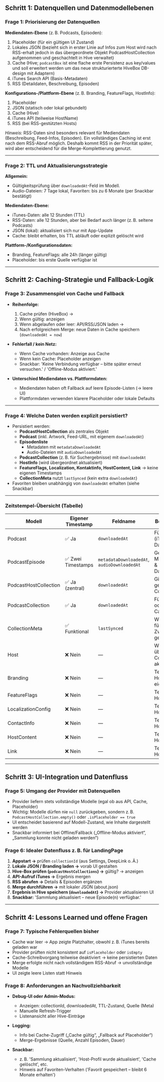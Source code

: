## Schritt 1: Datenquellen und Datenmodellebenen

### Frage 1: Priorisierung der Datenquellen

**Mediendaten-Ebene** (z. B. Podcasts, Episoden):

1. Placeholder (für ein gültigen UI Zustand)
2. Lokales JSON (bezieht sich in erster Linie auf Infos zum Host wird nach RSS-erhalt jedoch in das übergeordnete Objekt PodcastHostCollection aufgenommen und geschachtelt in Hive verwaltet)
3. Cache (Hive; `podcastBox` ist eine flache erste Persistenz aus key/values und soll erweitert werden um das neue strukturierterte HiveBox DB-design mit Adaptern)
4. iTunes Search API (Basis-Metadaten)
5. RSS (Detaildaten, Beschreibung, Episoden)

**Konfigurations-/Plattform-Ebene** (z. B. Branding, FeatureFlags, HostInfo):

1. Placeholder
2. JSON (statisch oder lokal gebundelt)
3. Cache (Hive)
4. iTunes API (teilweise HostName)
5. RSS (bei RSS-gestützten Hosts)

*Hinweis:* RSS-Daten sind besonders relevant für Mediendaten (Beschreibung, Feed-Infos, Episoden). Ein vollständiges Caching ist erst nach dem RSS-Abruf möglich. Deshalb kommt RSS in der Priorität später, wird aber entscheidend für die Merge-Komplettierung genutzt.

---

### Frage 2: TTL und Aktualisierungsstrategie

**Allgemein:**

- Gültigkeitsprüfung über `downloadedAt`-Feld im Modell.
- Audio-Dateien: 7 Tage lokal, Favoriten: bis zu 6 Monate (per Snackbar bestätigt)

**Mediendaten-Ebene:**

- iTunes-Daten: alle 12 Stunden (TTL)
- RSS-Daten: alle 12 Stunden, aber bei Bedarf auch länger (z. B. seltene Podcasts)
- JSON (lokal): aktualisiert sich nur mit App-Update
- Cache: bleibt erhalten, bis TTL abläuft oder explizit gelöscht wird

**Plattform-/Konfigurationsdaten:**

- Branding, FeatureFlags: alle 24h (länger gültig)
- Placeholder: bis erste Quelle verfügbar ist

---

## Schritt 2: Caching-Strategie und Fallback-Logik

### Frage 3: Zusammenspiel von Cache und Fallback

- **Reihenfolge:**

  1. Cache prüfen (HiveBox) →
  2. Wenn gültig: anzeigen
  3. Wenn abgelaufen oder leer: API/RSS/JSON laden →
  4. Nach erfolgreichem Merge: neue Daten in Cache speichern (`downloadedAt = now`)

- **Fehlerfall / kein Netz:**

  - Wenn Cache vorhanden: Anzeige aus Cache
  - Wenn kein Cache: Placeholder anzeigen
  - Snackbar: 'Keine Verbindung verfügbar – bitte später erneut versuchen.' / 'Offline-Modus aktiviert.'

- **Unterschied Mediendaten vs. Plattformdaten:**

  - Mediendaten haben oft Fallback auf leere Episode-Listen (→ leere UI)
  - Plattformdaten verwenden klarere Placeholder oder lokale Defaults

---

### Frage 4: Welche Daten werden explizit persistiert?

- Persistiert werden:
  - **PodcastHostCollection** als zentrales Objekt
  - **Podcast** (inkl. Artwork, Feed-URL, mit eigenem `downloadedAt`)
  - **Episodenliste**
    - Metadaten mit `metadataDownloadedAt`
    - Audio-Dateien mit `audioDownloadedAt`
  - **PodcastCollection** (z. B. für Suchergebnisse) mit `downloadedAt`
  - **HostInfo** (wird übergeordnet aktualisiert)
  - **FeatureFlags, Localization, Kontaktinfo, HostContent, Link** → keine eigenen Timestamps
  - **CollectionMeta** nutzt `lastSynced` (kein extra `downloadedAt`)
- Favoriten bleiben unabhängig von `downloadedAt` erhalten (siehe Snackbar)

---

### Zeitstempel-Übersicht (Tabelle)

| Modell                  | Eigener Timestamp     | Feldname                | Bemerkung                                              |
|------------------------|------------------------|-------------------------|--------------------------------------------------------|
| Podcast                | ✅ Ja                  | `downloadedAt`          | Für TTL (iTunes-Daten)                                 |
| PodcastEpisode         | ✅ Zwei Timestamps     | `metadataDownloadedAt`, `audioDownloadedAt` | Getrennt für Metadaten & Audio-Dateien       |
| PodcastHostCollection  | ✅ Ja (zentral)        | `downloadedAt`          | Gilt für gesamte Collection                            |
| PodcastCollection      | ✅ Ja                  | `downloadedAt`          | Für Listen- oder Such-Caching                          |
| CollectionMeta         | ✅ Funktional          | `lastSynced`            | Wird auch für TTL-Zwecke genutzt                       |
| Host                   | ❌ Nein                | —                       | Wird implizit über Collection aktualisiert             |
| Branding               | ❌ Nein                | —                       | Teil von Host, keine eigene TTL                        |
| FeatureFlags           | ❌ Nein                | —                       | Teil von Host                                          |
| LocalizationConfig     | ❌ Nein                | —                       | Teil von Host                                          |
| ContactInfo            | ❌ Nein                | —                       | Teil von Host                                          |
| HostContent            | ❌ Nein                | —                       | Teil von Host                                          |
| Link                   | ❌ Nein                | —                       | Teil von HostContent                                   |

---

## Schritt 3: UI-Integration und Datenfluss

### Frage 5: Umgang der Provider mit Datenquellen

- Provider liefern stets vollständige Modelle (egal ob aus API, Cache, Placeholder)
- Wichtig: Modelle dürfen nie `null` zurückgeben, sondern z. B. `PodcastHostCollection.empty()` oder `.isPlaceholder == true`
- UI entscheidet basierend auf Modell-Zustand, wie Inhalte dargestellt werden
- Snackbar informiert bei Offline/Fallback („Offline-Modus aktiviert“, „Sammlung konnte nicht geladen werden“)

### Frage 6: Idealer Datenfluss z. B. für LandingPage

1. **Appstart →** prüfen `collectionId` (aus Settings, DeepLink o. Ä.)
2. **Lokale JSON / Branding laden →** vorab UI gestalten
3. **Hive-Box prüfen (`podcastHostCollections`) →** gültig? → anzeigen
4. **API-Aufruf iTunes →** Ergebnis mergen
5. **RSS abrufen →** Details & Episoden ergänzen
6. **Merge durchführen →** mit lokaler JSON (about.json)
7. **Ergebnis in Hive speichern (`downloadedAt`) →** Provider aktualisieren UI
8. **Snackbar:** 'Sammlung aktualisiert – neue Episode(n) verfügbar.'

---

## Schritt 4: Lessons Learned und offene Fragen

### Frage 7: Typische Fehlerquellen bisher

- Cache war leer → App zeigte Platzhalter, obwohl z. B. iTunes bereits geladen war
- Provider prüften nicht konsistent auf `isPlaceholder` oder `isEmpty`
- Cache-Schreibvorgang teilweise deaktiviert → keine persistierten Daten
- Merge erfolgte nicht nach vollständigem RSS-Abruf → unvollständige Modelle
- UI zeigte leere Listen statt Hinweis

### Frage 8: Anforderungen an Nachvollziehbarkeit

- **Debug-UI oder Admin-Modus:**

  - Anzeigen: collectionId, downloadedAt, TTL-Zustand, Quelle (Meta)
  - Manuelle Refresh-Trigger
  - Listenansicht aller Hive-Einträge

- **Logging:**

  - Info bei Cache-Zugriff („Cache gültig“, „Fallback auf Placeholder“)
  - Merge-Ergebnisse (Quelle, Anzahl Episoden, Dauer)

- **Snackbar:**

  - z. B. 'Sammlung aktualisiert', 'Host-Profil wurde aktualisiert', 'Cache gelöscht', etc.
  - Hinweis auf Favoriten-Verhalten ('Favorit gespeichert – bleibt 6 Monate erhalten')